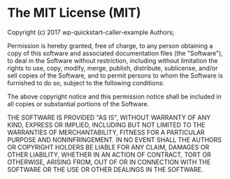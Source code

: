 # The MIT License (MIT)
Copyright (c) 2017 wp-quickstart-caller-example Authors;

Permission is hereby granted, free of charge, to any person obtaining a copy of
this software and associated documentation files (the "Software"), to deal in the
Software without restriction, including without limitation the rights
to use, copy, modify, merge, publish, distribute, sublicense, and/or sell copies
of the Software, and to permit persons to whom the Software is furnished to do so,
subject to the following conditions:

The above copyright notice and this permission notice shall be included in
all copies or substantial portions of the Software.

THE SOFTWARE IS PROVIDED "AS IS", WITHOUT WARRANTY OF ANY KIND, EXPRESS OR IMPLIED,
INCLUDING BUT NOT LIMITED TO THE WARRANTIES OF MERCHANTABILITY, FITNESS FOR A
PARTICULAR PURPOSE AND NONINFRINGEMENT. IN NO EVENT SHALL THE AUTHORS OR COPYRIGHT
HOLDERS BE LIABLE FOR ANY CLAIM, DAMAGES OR OTHER LIABILITY, WHETHER IN AN ACTION
OF CONTRACT, TORT OR OTHERWISE, ARISING FROM, OUT OF OR IN CONNECTION WITH
THE SOFTWARE OR THE USE OR OTHER DEALINGS IN THE SOFTWARE.